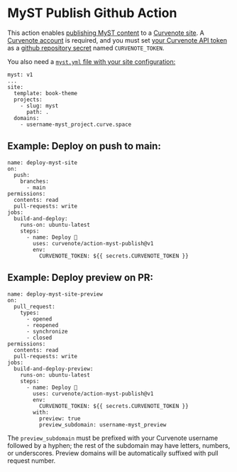 # MyST Publish Github Action

This action enables [publishing MyST content](https://myst-tools.org/) to a [Curvenote site](https://curvenote.com/blog/creating-an-open-research-website). A [Curvenote account](https://curvenote.com/signup) is required, and you must set [your Curvenote API token](https://curvenote.com/docs/cli/authorization#jSdbBAdfKz) as a [github repository secret](https://docs.github.com/en/actions/security-guides/encrypted-secrets#creating-encrypted-secrets-for-a-repository) named `CURVENOTE_TOKEN`.

You also need a [`myst.yml` file with your site configuration:](https://myst-tools.org/docs/mystjs/quickstart-myst-websites#configuration)

```
myst: v1
...
site:
  template: book-theme
  projects:
    - slug: myst
      path: .
  domains:
    - username-myst_project.curve.space
```

## Example: Deploy on push to main:

```
name: deploy-myst-site
on:
  push:
    branches:
      - main
permissions:
  contents: read
  pull-requests: write
jobs:
  build-and-deploy:
    runs-on: ubuntu-latest
    steps:
      - name: Deploy 🚀
        uses: curvenote/action-myst-publish@v1
        env:
          CURVENOTE_TOKEN: ${{ secrets.CURVENOTE_TOKEN }}
```

## Example: Deploy preview on PR:

```
name: deploy-myst-site-preview
on:
  pull_request:
    types:
      - opened
      - reopened
      - synchronize
      - closed
permissions:
  contents: read
  pull-requests: write
jobs:
  build-and-deploy-preview:
    runs-on: ubuntu-latest
    steps:
      - name: Deploy 🚀
        uses: curvenote/action-myst-publish@v1
        env:
          CURVENOTE_TOKEN: ${{ secrets.CURVENOTE_TOKEN }}
        with:
          preview: true
          preview_subdomain: username-myst_preview
```

The `preview_subdomain` must be prefixed with your Curvenote username followed by a hyphen; the rest of the subdomain may have letters, numbers, or underscores. Preview domains will be automatically suffixed with pull request number.
